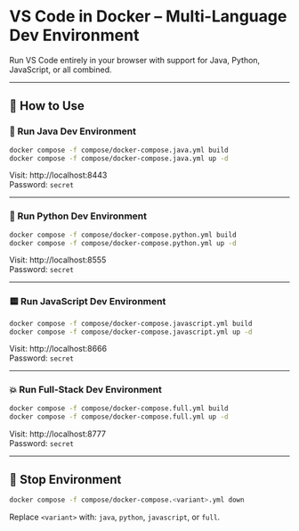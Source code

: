 # VS Code in Docker – Multi-Language Dev Environment

Run VS Code entirely in your browser with support for Java, Python, JavaScript, or all combined.

---

## 🔧 How to Use

### 🚀 Run Java Dev Environment

```bash
docker compose -f compose/docker-compose.java.yml build
docker compose -f compose/docker-compose.java.yml up -d
```

Visit: http://localhost:8443  
Password: `secret`

---

### 🐍 Run Python Dev Environment

```bash
docker compose -f compose/docker-compose.python.yml build
docker compose -f compose/docker-compose.python.yml up -d
```

Visit: http://localhost:8555  
Password: `secret`

---

### 🟨 Run JavaScript Dev Environment

```bash
docker compose -f compose/docker-compose.javascript.yml build
docker compose -f compose/docker-compose.javascript.yml up -d
```

Visit: http://localhost:8666  
Password: `secret`

---

### 💥 Run Full-Stack Dev Environment

```bash
docker compose -f compose/docker-compose.full.yml build
docker compose -f compose/docker-compose.full.yml up -d
```

Visit: http://localhost:8777  
Password: `secret`

---

## 🛑 Stop Environment

```bash
docker compose -f compose/docker-compose.<variant>.yml down
```

Replace `<variant>` with: `java`, `python`, `javascript`, or `full`.
